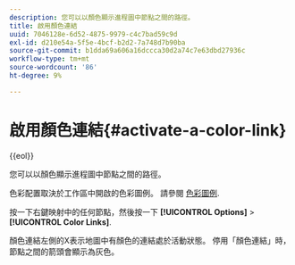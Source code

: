 ```yaml
---
description: 您可以以顏色顯示進程圖中節點之間的路徑。
title: 啟用顏色連結
uuid: 7046128e-6d52-4875-9979-c4c7bad59c9d
exl-id: d210e54a-5f5e-4bcf-b2d2-7a748d7b90ba
source-git-commit: b1dda69a606a16dccca30d2a74c7e63dbd27936c
workflow-type: tm+mt
source-wordcount: '86'
ht-degree: 9%

---
```


# 啟用顏色連結{#activate-a-color-link}

{{eol}}

您可以以顏色顯示進程圖中節點之間的路徑。

色彩配置取決於工作區中開啟的色彩圖例。 請參閱 [色彩圖例](../../../../home/c-get-started/c-analysis-vis/c-legends/c-color-leg.md#concept-f84d51dc0d6547f981d0642fc2d01358).

按一下右鍵映射中的任何節點，然後按一下 **[!UICONTROL Options]** > **[!UICONTROL Color Links]**.

顏色連結左側的X表示地圖中有顏色的連結處於活動狀態。 停用「顏色連結」時，節點之間的箭頭會顯示為灰色。
